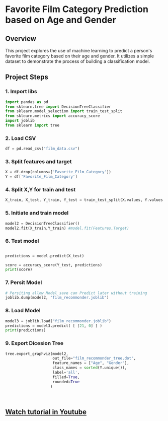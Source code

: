 # Favorite Film Category Prediction based on Age and Gender

## Overview
This project explores the use of machine learning to predict a person's favorite film category based on their age and gender. It utilizes a simple dataset to demonstrate the process of building a classification model.

## Project Steps

### 1. Import libs
```py
import pandas as pd
from sklearn.tree import DecisionTreeClassifier
from sklearn.model_selection import train_test_split
from sklearn.metrics import accuracy_score
import joblib
from sklearn import tree
```

### 2. Load CSV

```py
df = pd.read_csv("film_data.csv")
```

### 3. Split features and target

```py
X = df.drop(columns=['Favorite_Film_Category'])
Y = df['Favorite_Film_Category']
```

### 4. Split X,Y for train and test

```py
X_train, X_test, Y_train, Y_test = train_test_split(X.values, Y.values , test_size = 0.2) # Test size 20% of all data
```

### 5. Initiate and train model

```py
model2 = DecisionTreeClassifier()
model2.fit(X_train,Y_train) #model.fit(Features,Target) 
```

### 6. Test model

```py

predictions = model.predict(X_test)

score = accuracy_score(Y_test, predictions)
print(score)
```

### 7. Persit Model

```py
# Persiting allow Model save can Predict later without training
joblib.dump(model2, "film_recommonder.joblib")
```

### 8. Load Model

```py
model3 = joblib.load("film_recommonder.joblib")
predictions = model3.predict( [ [21, 0] ] )
print(predictions)
```

### 9. Export Dicesion Tree

```py
tree.export_graphviz(model2,
                     out_file="film_recommonder_tree.dot",
                     feature_names = ["Age", "Gender"],
                     class_names = sorted(Y.unique()),
                     label='all',
                     filled=True,
                     rounded=True
                    )
```
<br>
<h2><a href="https://youtu.be/7eh4d6sabA0">Watch tutorial in Youtube</a></h2>

